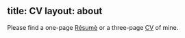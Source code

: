 title: CV
layout: about
---

Please find a one-page [Résumè](jongwook-kim-resume.pdf) or a three-page [CV](jongwook-kim-cv.pdf) of mine.
